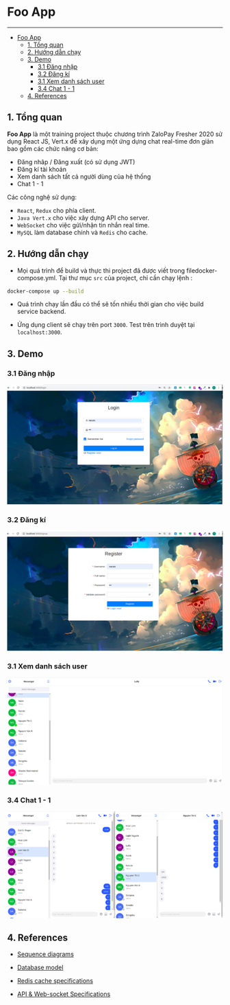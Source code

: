 # Foo App

---------------

- [Foo App](#foo-app)
  - [1. Tổng quan](#1-tổng-quan)
  - [2. Hướng dẫn chạy](#2-hướng-dẫn-chạy)
  - [3. Demo](#3-demo)
    - [3.1 Đăng nhập](#31-đăng-nhập)
    - [3.2 Đăng kí](#32-đăng-kí)
    - [3.1 Xem danh sách user](#31-xem-danh-sách-user)
    - [3.4 Chat 1 - 1](#34-chat-1---1)
  - [4. References](#4-references)

## 1. Tổng quan

**Foo App** là một training project  thuộc chương trình  ZaloPay Fresher 2020 sử dụng React JS, Vert.x để xây dụng một ứng dựng chat real-time đơn giản bao gồm các chức năng cơ bản:

- Đăng nhâp / Đăng xuất (có sử dụng JWT)
- Đăng kí tài khoản
- Xem danh sách tất cả người dùng của hệ thống
- Chat 1 - 1

Các công nghệ sử dụng:

- `React`, `Redux` cho phía client.
- `Java Vert.x` cho việc xây dựng API cho server.
- `WebSocket` cho việc gửi/nhận tin nhắn real time.
- `MySQL` làm database chính và `Redis` cho cache.

## 2. Hướng dẫn chạy

- Mọi quá trình để build và thực thi project đã được viết trong filedocker-compose.yml. Tại thư mục `src` của project, chỉ cần chạy lệnh :

```bash
docker-compose up --build
```

- Quá trình chạy lần đầu có thể sẽ tốn nhiều thời gian cho việc build service backend.

- Ứng dụng client sẽ chạy trên port `3000`. Test trên trình duyệt tại `localhost:3000`.

## 3. Demo

### 3.1 Đăng nhập

![login](imgs/login.png)

### 3.2 Đăng kí

![register](imgs/register.png)

### 3.1 Xem danh sách user

![view-user-list](imgs/view-user-list.png)

### 3.4 Chat 1 - 1

![chat-1-1](imgs/chat-one-one.png)

## 4. References

- [Sequence diagrams](docs/sequence-diagrams.md)

- [Database model](docs/database-model.md)

- [Redis cache specifications](docs/cache-specifications.md)

- [API & Web-socket Specifications](https://app.swaggerhub.com/apis/NoRaDoMi/Foo_Chat_Application/1.0.0)
